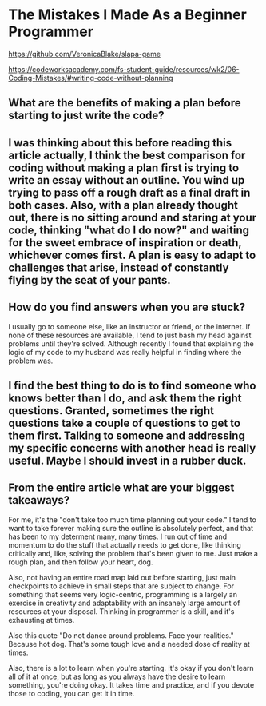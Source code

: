 # The Mistakes I Made As a Beginner Programmer
https://github.com/VeronicaBlake/slapa-game

https://codeworksacademy.com/fs-student-guide/resources/wk2/06-Coding-Mistakes/#writing-code-without-planning
## What are the benefits of making a plan before starting to just write the code?

I was thinking about this before reading this article actually, I think the best comparison for coding without making a plan first is trying to write an essay without an outline. You wind up trying to pass off a rough draft as a final draft in both cases. Also, with a plan already thought out, there is no sitting around and staring at your code, thinking "what do I do now?" and waiting for the sweet embrace of inspiration or death, whichever comes first. A plan is easy to adapt to challenges that arise, instead of constantly flying by the seat of your pants.
---

##  How do you find answers when you are stuck?

I usually go to someone else, like an instructor or friend, or the internet. If none of these resources are available, I tend to just bash my head against problems until they're solved. Although recently I found that explaining the logic of my code to my husband was really helpful in finding where the problem was. 

I find the best thing to do is to find someone who knows better than I do, and ask them the right questions. Granted, sometimes the right questions take a couple of questions to get to them first. Talking to someone and addressing my specific concerns with another head is really useful. Maybe I should invest in a rubber duck.
---

## From the entire article what are your biggest takeaways?

For me, it's the "don't take too much time planning out your code."  I tend to want to take forever making sure the outline is absolutely perfect, and that has been to my determent many, many times. I run out of time and momentum to do the stuff that actually needs to get done, like thinking critically and, like, solving the problem that's been given to me. Just make a rough plan, and then follow your heart, dog. 

Also, not having an entire road map laid out before starting, just main checkpoints to achieve in small steps that are subject to change. For something that seems very logic-centric, programming is a largely an exercise in creativity and adaptability with an insanely large amount of resources at your disposal. Thinking in programmer is a skill, and it's exhausting at times. 

Also this quote "Do not dance around problems. Face your realities." Because hot dog. That's some tough love and a needed dose of reality at times. 

Also, there is a lot to learn when you're starting. It's okay if you don't learn all of it at once, but as long as you always have the desire to learn something, you're doing okay. It takes time and practice, and if you devote those to coding, you can get it in time. 
